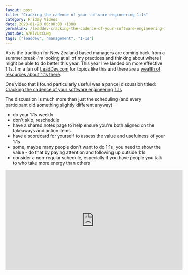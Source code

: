 ```yaml
---
layout: post
title: "Cracking the cadence of your software engineering 1:1s"
category: Friday Videos
date: 2023-01-20 06:00:00 +1300
permalink: /leaddev-cracking-the-cadence-of-your-software-engineering-1-to-1s
youtube: a7RlVUcCLNg
tags: ["leaddev", "management", "1-1s"]
---
```


As is the tradition for  New Zealand based managers are coming back from a summer break I'm looking at all of my practices and thinking about where I might be able to do better this year. This year I've landed on more effective 1:1s. I'm a fan of [LeadDev.com](https://leaddev.com) for topics like this and there are a [wealth of resources about 1:1s there](https://leaddev.com/category/11s).

One video that I found particularly useful was a pancel discussion titled: [Cracking the cadence of your software engineering 1:1s](https://www.youtube.com/watch?v=a7RlVUcCLNg)

The discussion is much more than just the scheduling (and every participant did something slightly different anyway)

* do your 1:1s weekly
* don't skip, reschedule
* have a shared notes page to help ensure you're both aligned on the takeaways and action items
* have a scorecard for yourself to assess the value and usefulness of your 1:1s
* some, maybe many people don't want to do 1:1s, you need to show the value - do that by paying attention and following up outside 1:1s
* consider a non-regular schedule, especially if you have people you talk to who take more energy than others

<iframe width="560" height="315" src="https://www.youtube-nocookie.com/embed/a7RlVUcCLNg" title="YouTube video player" frameborder="0" allow="accelerometer; autoplay; clipboard-write; encrypted-media; gyroscope; picture-in-picture; web-share" allowfullscreen></iframe>
